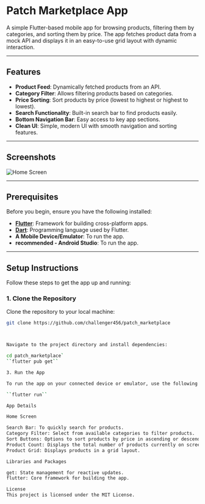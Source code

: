 # Patch Marketplace App

A simple Flutter-based mobile app for browsing products, filtering them by categories, and sorting them by price. The app fetches product data from a mock API and displays it in an easy-to-use grid layout with dynamic interaction.

---

## Features

- **Product Feed**: Dynamically fetched products from an API.
- **Category Filter**: Allows filtering products based on categories.
- **Price Sorting**: Sort products by price (lowest to highest or highest to lowest).
- **Search Functionality**: Built-in search bar to find products easily.
- **Bottom Navigation Bar**: Easy access to key app sections.
- **Clean UI**: Simple, modern UI with smooth navigation and sorting features.

---

## Screenshots

![Home Screen](assets/images/home_screen.png)

---

## Prerequisites

Before you begin, ensure you have the following installed:

- **[Flutter](https://flutter.dev/docs/get-started/install)**: Framework for building cross-platform apps.
- **[Dart](https://dart.dev/get-dart)**: Programming language used by Flutter.
- **A Mobile Device/Emulator**: To run the app.
- **recommended - Android Studio**: To run the app.

---

## Setup Instructions

Follow these steps to get the app up and running:

### 1. Clone the Repository

Clone the repository to your local machine:

```bash
git clone https://github.com/challenger456/patch_marketplace



Navigate to the project directory and install dependencies:

cd patch_marketplace`
``flutter pub get``

3. Run the App

To run the app on your connected device or emulator, use the following command

``flutter run``

App Details

Home Screen

Search Bar: To quickly search for products.
Category Filter: Select from available categories to filter products.
Sort Buttons: Options to sort products by price in ascending or descending order.
Product Count: Displays the total number of products currently on screen.
Product Grid: Displays products in a grid layout.

Libraries and Packages

get: State management for reactive updates.
flutter: Core framework for building the app.

License
This project is licensed under the MIT License.
